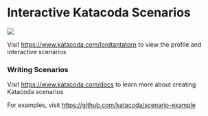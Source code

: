 # Interactive Katacoda Scenarios

[![](http://shields.katacoda.com/katacoda/lordtantatorn/count.svg)](https://www.katacoda.com/lordtantatorn "Get your profile on Katacoda.com")

Visit https://www.katacoda.com/lordtantatorn to view the profile and interactive scenarios

### Writing Scenarios
Visit https://www.katacoda.com/docs to learn more about creating Katacoda scenarios

For examples, visit https://github.com/katacoda/scenario-example
